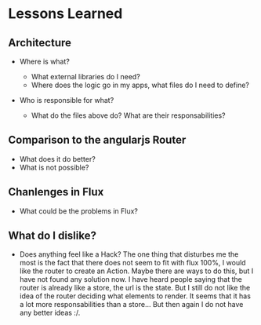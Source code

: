 # Lessons Learned
## Architecture
* Where is what?
	* What external libraries do I need?
	* Where does the logic go in my apps, what files do I need to define?
	
* Who is responsible for what?
	* What do the files above do? What are their responsabilities?

## Comparison to the angularjs Router
* What does it do better?
* What is not possible?

## Chanlenges in Flux
* What could be the problems in Flux?

## What do I dislike?
* Does anything feel like a Hack?
The one thing that disturbes me the most is the fact that there does not seem to fit with flux 100%, I would like the router to create an Action. Maybe there are ways to do this, but I have not found any solution now. I have heard people saying that the router is already like a store, the url is the state. But I still do not like the idea of the router deciding what elements to render. It seems that it has a lot more responsabilities than a store... But then again I do not have any better ideas :/.
